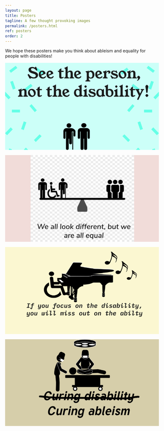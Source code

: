 ```yaml
---
layout: page
title: Posters
tagline: A few thought provoking images
permalink: /posters.html
ref: posters
order: 2
---
```


We hope these posters make you think about ableism and equality for people with disabilities!

![poster1]( /assets/images/poster1.jpg)

![poster2]( /assets/images/poster2.jpg)

![poster3]( /assets/images/poster3.jpg)

![poster4]( /assets/images/poster4.jpg)
